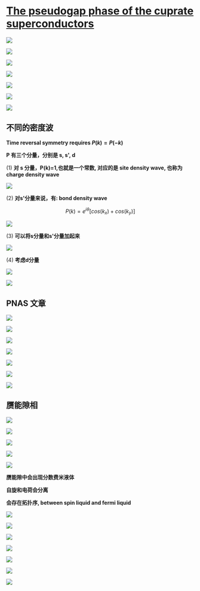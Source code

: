 # [The pseudogap phase of the cuprate superconductors](https://www.youtube.com/watch?v=oKqXlrY0DcY)

![](https://github.com/yangyuan16/Literatures_reading/blob/main/strong_correlated_electrons/figs-cuprate-sc/fig_1.png)

![](https://github.com/yangyuan16/Literatures_reading/blob/main/strong_correlated_electrons/figs-cuprate-sc/fig_2.png)

![](https://github.com/yangyuan16/Literatures_reading/blob/main/strong_correlated_electrons/figs-cuprate-sc/fig_3.png)

![](https://github.com/yangyuan16/Literatures_reading/blob/main/strong_correlated_electrons/figs-cuprate-sc/fig_4.png)

![](https://github.com/yangyuan16/Literatures_reading/blob/main/strong_correlated_electrons/figs-cuprate-sc/fig_5.png)

![](https://github.com/yangyuan16/Literatures_reading/blob/main/strong_correlated_electrons/figs-cuprate-sc/fig_6.png)

![](https://github.com/yangyuan16/Literatures_reading/blob/main/strong_correlated_electrons/figs-cuprate-sc/fig_7.png)

## 不同的密度波


**Time reversal symmetry requires $P(k) = P(-k)$**

**P 有三个分量，分别是 s, s', d**

(1) **对 s 分量，P(k)=1,也就是一个常数, 对应的是 site density wave, 也称为 charge density wave**

![](https://github.com/yangyuan16/Literatures_reading/blob/main/strong_correlated_electrons/figs-cuprate-sc/fig_8.png)

(2) **对s'分量来说，有: bond density wave**

$$P(k)=e^{i\theta}[cos(k_x)+cos(k_y)]$$

![](https://github.com/yangyuan16/Literatures_reading/blob/main/strong_correlated_electrons/figs-cuprate-sc/fig_9.png)

(3) **可以将s分量和s'分量加起来**

![](https://github.com/yangyuan16/Literatures_reading/blob/main/strong_correlated_electrons/figs-cuprate-sc/fig_10.png)

(4) **考虑d分量**

![](https://github.com/yangyuan16/Literatures_reading/blob/main/strong_correlated_electrons/figs-cuprate-sc/fig_11.png)

![](https://github.com/yangyuan16/Literatures_reading/blob/main/strong_correlated_electrons/figs-cuprate-sc/fig_12.png)

## PNAS 文章

![](https://github.com/yangyuan16/Literatures_reading/blob/main/strong_correlated_electrons/figs-cuprate-sc/fig_13.png)

![](https://github.com/yangyuan16/Literatures_reading/blob/main/strong_correlated_electrons/figs-cuprate-sc/fig_14.png)

![](https://github.com/yangyuan16/Literatures_reading/blob/main/strong_correlated_electrons/figs-cuprate-sc/fig_15.png)

![](https://github.com/yangyuan16/Literatures_reading/blob/main/strong_correlated_electrons/figs-cuprate-sc/fig_16.png)

![](https://github.com/yangyuan16/Literatures_reading/blob/main/strong_correlated_electrons/figs-cuprate-sc/fig_17.png)

![](https://github.com/yangyuan16/Literatures_reading/blob/main/strong_correlated_electrons/figs-cuprate-sc/fig_18.png)

![](https://github.com/yangyuan16/Literatures_reading/blob/main/strong_correlated_electrons/figs-cuprate-sc/fig_19.png)

## 赝能隙相

![](https://github.com/yangyuan16/Literatures_reading/blob/main/strong_correlated_electrons/figs-cuprate-sc/fig_20.png)

![](https://github.com/yangyuan16/Literatures_reading/blob/main/strong_correlated_electrons/figs-cuprate-sc/fig_21.png)

![](https://github.com/yangyuan16/Literatures_reading/blob/main/strong_correlated_electrons/figs-cuprate-sc/fig_22.png)

![](https://github.com/yangyuan16/Literatures_reading/blob/main/strong_correlated_electrons/figs-cuprate-sc/fig_23.png)

![](https://github.com/yangyuan16/Literatures_reading/blob/main/strong_correlated_electrons/figs-cuprate-sc/fig_24.png)

**赝能隙中会出现分数费米液体**

**自旋和电荷会分离**

**会存在拓扑序, between spin liquid and fermi liquid**

![](https://github.com/yangyuan16/Literatures_reading/blob/main/strong_correlated_electrons/figs-cuprate-sc/fig_25.png)

![](https://github.com/yangyuan16/Literatures_reading/blob/main/strong_correlated_electrons/figs-cuprate-sc/fig_26.png)

![](https://github.com/yangyuan16/Literatures_reading/blob/main/strong_correlated_electrons/figs-cuprate-sc/fig_27.png)

![](https://github.com/yangyuan16/Literatures_reading/blob/main/strong_correlated_electrons/figs-cuprate-sc/fig_28.png)

![](https://github.com/yangyuan16/Literatures_reading/blob/main/strong_correlated_electrons/figs-cuprate-sc/fig_29.png)

![](https://github.com/yangyuan16/Literatures_reading/blob/main/strong_correlated_electrons/figs-cuprate-sc/fig_30.png)

![](https://github.com/yangyuan16/Literatures_reading/blob/main/strong_correlated_electrons/figs-cuprate-sc/fig_31.png)
